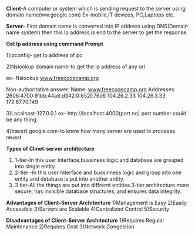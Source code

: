 **Client**-A computer or system which is sending request to the server using domain name(ww.google.com)
 Ex-mobile,IT devices, PC,Laptops etc.

**Server**- First domain name is converted into IP address using DNS(Domain name system) then this Ip address is end to the server to get the response.

**Get Ip address using command Prompt**

1)ipconfig- get Ip address of pc

2)Nslookup domain name-to get the ip address of any url

ex- Nslookup www.freecodecamp.org

Non-authoritative answer:
Name:    www.freecodecamp.org
Addresses:  2606:4700:91bb:44a8:d342:0:652f:76d6
          104.26.2.33
          104.26.3.33
          172.67.70.149

3)Localhost-127.0.0.1
ex- http://localhost:4000(port no)
port number could be any thing.

4)tracert google.com-to know how many server are used to proceess reuest

**Types of Clinet-server architecture**

1) 1-tier-In this user Interface,bussiness logic and database are grouped into single entity.
2) 2-tier -In this user Interface and bussinness logic and group into one entity and database is put into another entity.
3) 3 tier-All the things are put into diffrernt entities.3-tier architecture more secure, has invisible database structures, and ensures data integrity.

**Advantages of Client-Server Architecture**
1)Management is Easy
2)Easily Accessible
3)Servers are Scalable
4)Centralized Control 
5)Security

**Disadvantages of Client-Server Architecture**
1)Requires Regular Maintenance
2)Requires Cost 
3)Network Congestion 

